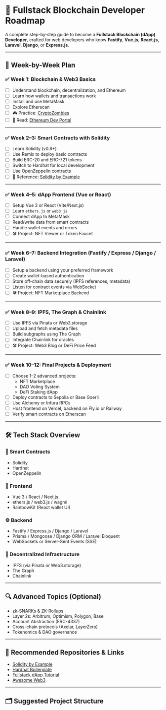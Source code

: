 # 🚀 Fullstack Blockchain Developer Roadmap

A complete step-by-step guide to become a **Fullstack Blockchain (dApp) Developer**, crafted for web developers who know **Fastify**, **Vue.js**, **React.js**, **Laravel**, **Django**, or **Express.js**.

---

## 📅 Week-by-Week Plan

### ✅ Week 1: Blockchain & Web3 Basics
- [ ] Understand blockchain, decentralization, and Ethereum
- [ ] Learn how wallets and transactions work
- [ ] Install and use MetaMask
- [ ] Explore Etherscan
- [ ] 🎮 Practice: [CryptoZombies](https://cryptozombies.io/)
- [ ] 📖 Read: [Ethereum Dev Portal](https://ethereum.org/en/developers/)

---

### ✅ Week 2–3: Smart Contracts with Solidity
- [ ] Learn Solidity (v0.8+)
- [ ] Use Remix to deploy basic contracts
- [ ] Build ERC-20 and ERC-721 tokens
- [ ] Switch to Hardhat for local development
- [ ] Use OpenZeppelin contracts
- [ ] 📘 Reference: [Solidity by Example](https://solidity-by-example.org/)

---

### ✅ Week 4–5: dApp Frontend (Vue or React)
- [ ] Setup Vue 3 or React (Vite/Next.js)
- [ ] Learn `ethers.js` or `web3.js`
- [ ] Connect dApp to MetaMask
- [ ] Read/write data from smart contracts
- [ ] Handle wallet events and errors
- [ ] 🛠️ Project: NFT Viewer or Token Faucet

---

### ✅ Week 6–7: Backend Integration (Fastify / Express / Django / Laravel)
- [ ] Setup a backend using your preferred framework
- [ ] Create wallet-based authentication
- [ ] Store off-chain data securely (IPFS references, metadata)
- [ ] Listen for contract events via WebSocket
- [ ] 🛠️ Project: NFT Marketplace Backend

---

### ✅ Week 8–9: IPFS, The Graph & Chainlink
- [ ] Use IPFS via Pinata or Web3.storage
- [ ] Upload and fetch metadata files
- [ ] Build subgraphs using The Graph
- [ ] Integrate Chainlink for oracles
- [ ] 🛠️ Project: Web3 Blog or DeFi Price Feed

---

### ✅ Week 10–12: Final Projects & Deployment
- [ ] Choose 1–2 advanced projects:
  - NFT Marketplace
  - DAO Voting System
  - DeFi Staking dApp
- [ ] Deploy contracts to Sepolia or Base Goerli
- [ ] Use Alchemy or Infura RPCs
- [ ] Host frontend on Vercel, backend on Fly.io or Railway
- [ ] Verify smart contracts on Etherscan

---

## 🛠️ Tech Stack Overview

### 🧾 Smart Contracts
- Solidity  
- Hardhat  
- OpenZeppelin  

### 🎨 Frontend
- Vue 3 / React / Next.js  
- ethers.js / web3.js / wagmi  
- RainbowKit (React wallet UI)

### ⚙️ Backend
- Fastify / Express.js / Django / Laravel  
- Prisma / Mongoose / Django ORM / Laravel Eloquent  
- WebSockets or Server-Sent Events (SSE)

### 📡 Decentralized Infrastructure
- IPFS (via Pinata or Web3.storage)  
- The Graph  
- Chainlink  

---

## 🔍 Advanced Topics (Optional)
- zk-SNARKs & ZK-Rollups  
- Layer 2s: Arbitrum, Optimism, Polygon, Base  
- Account Abstraction (ERC-4337)  
- Cross-chain protocols (Axelar, LayerZero)  
- Tokenomics & DAO governance  

---

## 🔗 Recommended Repositories & Links
- [Solidity by Example](https://github.com/raineorshine/solidity-by-example)  
- [Hardhat Boilerplate](https://github.com/nomiclabs/hardhat-boilerplate)  
- [Fullstack dApp Tutorial](https://github.com/PatrickAlphaC/full-stack-solidity-tutorial-py)  
- [Awesome Web3](https://github.com/ChainSafe/awesome-web3)  

---

## 🗂 Suggested Project Structure

